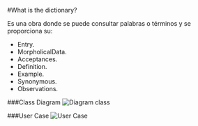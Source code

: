 #What is the dictionary?

Es una obra donde se puede consultar palabras o términos y se proporciona su:
<ul>
    <li>Entry.</li>
    <li>MorpholicalData.</li>
    <li>Acceptances.</li>
    <li>Definition.</li>
    <li>Example.</li>
    <li>Synonymous.</li>
    <li>Observations.</li>
</ul>

###Class Diagram
![Diagram class](/ClassDiagram_Dictionary.svg)

###User Case
![User Case](/UserCase.svg)